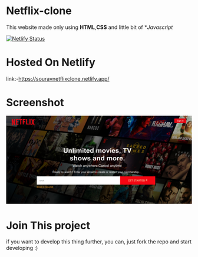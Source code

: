 # Netflix-clone

This website made only using **HTML**,**CSS** and little bit of **Javascript*

[![Netlify Status](https://api.netlify.com/api/v1/badges/a514fe0d-d837-4276-a602-132ac3a0150c/deploy-status)](https://app.netlify.com/sites/souravnetflixclone/deploys)

# Hosted On Netlify 
link:-https://souravnetflixclone.netlify.app/



# Screenshot
![alt text](https://github.com/freakflames29/Netflix-clone/blob/master/screenshot.png)

# Join This project
if you want to develop this thing further, you can, just fork the repo and start developing :)
